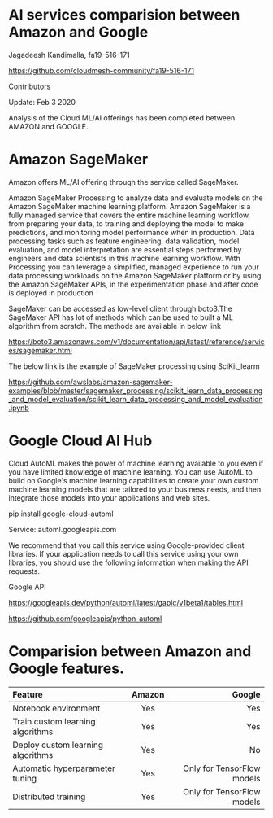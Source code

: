 # AI services comparision between Amazon and Google

Jagadeesh Kandimalla, fa19-516-171 

<https://github.com/cloudmesh-community/fa19-516-171>

[Contributors](https://github.com/cloudmesh-community/fa19-516-171/graphs/contributors)

Update: Feb 3 2020

Analysis of the Cloud ML/AI offerings has been completed between AMAZON and GOOGLE.

# Amazon SageMaker

Amazon offers ML/AI offering through the service called SageMaker.

Amazon SageMaker Processing to analyze data and evaluate models on the Amazon SageMaker machine learning platform. 
Amazon SageMaker is a fully managed service that covers the entire machine learning workflow, from preparing your data,
to training and deploying the model to make predictions, and monitoring model performance when in production. 
Data processing tasks such as feature engineering, data validation, model evaluation, and model interpretation are 
essential steps performed by engineers and data scientists in this machine learning workflow. With Processing you 
can leverage a simplified, managed experience to run your data processing workloads on the Amazon SageMaker 
platform or by using the Amazon SageMaker APIs, in the experimentation phase and after code is deployed in production

SageMaker can be accessed as low-level client through boto3.The SageMaker API has lot 
of methods which can be used to built a ML algorithm from scratch.
The methods are available in below link

<https://boto3.amazonaws.com/v1/documentation/api/latest/reference/services/sagemaker.html>

The  below link is the example of SageMaker processing using SciKit_learm

<https://github.com/awslabs/amazon-sagemaker-examples/blob/master/sagemaker_processing/scikit_learn_data_processing_and_model_evaluation/scikit_learn_data_processing_and_model_evaluation.ipynb>

# Google Cloud AI Hub

Cloud AutoML makes the power of machine learning available to you even if you have limited knowledge of 
machine learning. You can use AutoML to build on Google's machine learning capabilities to create your own custom 
machine learning models that are tailored to your business needs, and then integrate those models into your
applications and web sites.

pip install google-cloud-automl

Service: automl.googleapis.com

We recommend that you call this service using Google-provided client libraries. If your application needs to
call this service using your own libraries, you should use the following information when making the API requests.


Google API 

<https://googleapis.dev/python/automl/latest/gapic/v1beta1/tables.html>



<https://github.com/googleapis/python-automl>





# Comparision between Amazon and Google features.

| Feature                            |  Amazon      | Google     |
| :----------------------------------| :----------: | -----------: |
| Notebook environment               | Yes          |       Yes    |
| Train custom learning algorithms   | Yes          |       Yes    |
| Deploy custom learning algorithms  | Yes          |       No     |
| Automatic hyperparameter tuning    | Yes          | Only for TensorFlow models|
| Distributed training	             | Yes          | Only for TensorFlow models|
